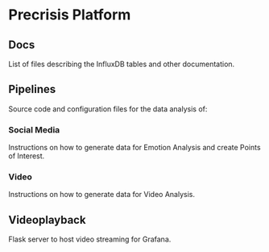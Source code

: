 # Precrisis Platform

## Docs

List of files describing the InfluxDB tables and other documentation.

## Pipelines

Source code and configuration files for the data analysis of:

### Social Media

Instructions on how to generate data for Emotion Analysis and create Points of Interest.

### Video

Instructions on how to generate data for Video Analysis.

## Videoplayback

Flask server to host video streaming for Grafana.
